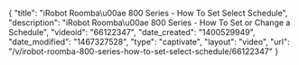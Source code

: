 {
    "title": "iRobot Roomba\u00ae 800 Series - How To Set Select Schedule",
    "description": "iRobot Roomba\u00ae 800 Series - How To Set or Change a Schedule",
    "videoid": "66122347",
    "date_created": "1400529949",
    "date_modified": "1467327528",
    "type": "captivate",
    "layout": "video",
    "url": "\/v\/irobot-roomba-800-series-how-to-set-select-schedule\/66122347"
}